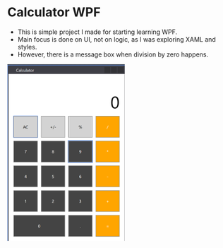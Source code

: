 # Calculator WPF
* This is simple project I made for starting learning WPF. 
* Main focus is done on UI, not on logic, as I was exploring XAML and styles.
* However, there is a message box when division by zero happens.
<img src="calculator.png" alt="calculator" height="400px"/>
